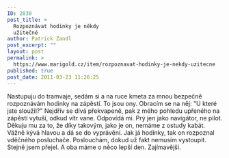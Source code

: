 ```yaml
---
ID: 2830
post_title: >
  Rozpoznávat hodinky je někdy
  užitečné
author: Patrick Zandl
post_excerpt: ""
layout: post
permalink: >
  https://www.marigold.cz/item/rozpoznavat-hodinky-je-nekdy-uzitecne
published: true
post_date: 2011-03-23 11:26:25
---
```

Nastupuju do tramvaje, sedám si a na ruce kmeta za mnou bezpečně rozpoznávám hodinky na zápěstí. To jsou ony. Obracím se na něj: "U které jste sloužil?" Nejdřív se dívá překvapeně, pak z mého pohledu upřeného na zápěstí vytuší, odkud vítr vane. Odpovídá mi. Prý jen jako navigátor, ne pilot. Děkuju mu za to, že díky takovým, jako je on, nemáme z ostudy kabát. Vážně kývá hlavou a dá se do vyprávění. Jak já hodinky, tak on rozpoznal vděčného posluchače. Poslouchám, dokud už fakt nemusím vystoupit. Stejně jsem přejel. A oba máme o něco lepší den. Zajímavější.